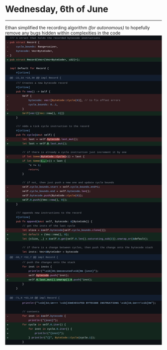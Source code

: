 # Wednesday, 6th of June
---
Ethan simplified the recording algorithm *(for autonomous)* to hopefully remove any bugs hidden within complexities in the code
![Code](../assets/2024-06-04_05/code.webp)

